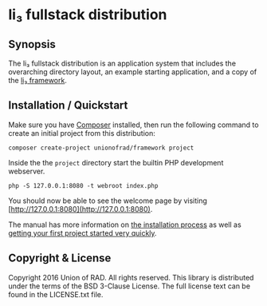 # li₃ fullstack distribution

## Synopsis

The li₃ fullstack distribution is an application system that includes the
overarching directory layout, an example starting application, and a copy of the
[li₃ framework](https://github.com/UnionOfRAD/lithium).

## Installation / Quickstart

Make sure you have [Composer](http://getcomposer.org/doc/00-intro.md) installed, then
run the following command to create an initial project from this distribution:

```
composer create-project unionofrad/framework project
```

Inside the the `project` directory start the builtin PHP development webserver.

```
php -S 127.0.0.1:8080 -t webroot index.php
```

You should now be able to see the welcome page by visiting [http://127.0.0.1:8080](http://127.0.0.1:8080).

The manual has more information on [the installation process](http://li3.me/docs/manual/installation) 
as well as [getting your first project started very quickly](http://li3.me/docs/manual/quickstart).

## Copyright & License

Copyright 2016 Union of RAD. All rights reserved. This library
is distributed under the terms of the BSD 3-Clause License. The
full license text can be found in the LICENSE.txt file.

